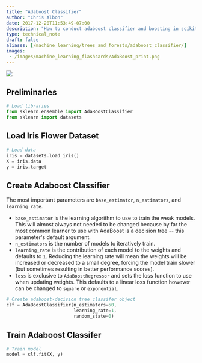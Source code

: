 ```yaml
---
title: "Adaboost Classifier"
author: "Chris Albon"
date: 2017-12-20T11:53:49-07:00
description: "How to conduct adaboost classifier and boosting in scikit-learn for machine learning in Python."
type: technical_note
draft: false
aliases: [/machine_learning/trees_and_forests/adaboost_classifier/]
images:
 - /images/machine_learning_flashcards/AdaBoost_print.png
---
```

<a alt="Adaboost" href="https://machinelearningflashcards.com">
    <img src="/images/machine_learning_flashcards/AdaBoost_print.png" class="flashcard center-block">
</a>

## Preliminaries


```python
# Load libraries
from sklearn.ensemble import AdaBoostClassifier
from sklearn import datasets
```

## Load Iris Flower Dataset


```python
# Load data
iris = datasets.load_iris()
X = iris.data
y = iris.target
```

## Create Adaboost Classifier

The most important parameters are `base_estimator`, `n_estimators`, and `learning_rate`. 

- `base_estimator` is the learning algorithm to use to train the weak models. This will almost always not needed to be changed because by far the most common learner to use with AdaBoost is a decision tree -- this parameter's default argument. 
- `n_estimators` is the number of models to iteratively train. 
- `learning_rate` is the contribution of each model to the weights and defaults to `1`. Reducing the learning rate will mean the weights will be increased or decreased to a small degree, forcing the model train slower (but sometimes resulting in better performance scores).
- `loss` is exclusive to `AdaBoostRegressor` and sets the loss function to use when updating weights. This defaults to a linear loss function however can be changed to `square` or `exponential`.


```python
# Create adaboost-decision tree classifer object
clf = AdaBoostClassifier(n_estimators=50,
                         learning_rate=1,
                         random_state=0)
```

## Train Adaboost Classifer


```python
# Train model
model = clf.fit(X, y)
```
